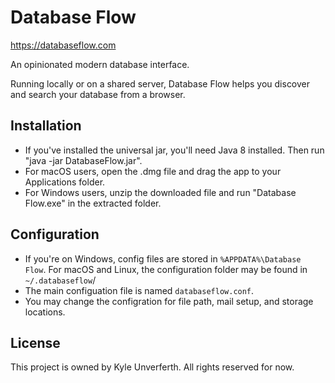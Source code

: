# Database Flow

https://databaseflow.com

An opinionated modern database interface.

Running locally or on a shared server, Database Flow helps you discover and search your database from a browser.

## Installation

* If you've installed the universal jar, you'll need Java 8 installed. Then run "java -jar DatabaseFlow.jar".
* For macOS users, open the .dmg file and drag the app to your Applications folder.
* For Windows users, unzip the downloaded file and run "Database Flow.exe" in the extracted folder.

## Configuration

* If you're on Windows, config files are stored in `%APPDATA%\Database Flow`. For macOS and Linux, the configuration folder may be found in `~/.databaseflow`/
* The main configuation file is named `databaseflow.conf`.
* You may change the configration for file path, mail setup, and storage locations.

## License

This project is owned by Kyle Unverferth. All rights reserved for now.
